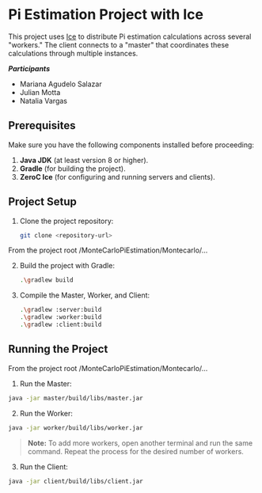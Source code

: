 
# Pi Estimation Project with Ice

This project uses [Ice](https://zeroc.com/products/ice) to distribute Pi estimation calculations across several "workers." The client connects to a "master" that coordinates these calculations through multiple instances.

***Participants***

* Mariana Agudelo Salazar
* Julian Motta
* Natalia Vargas

## Prerequisites

Make sure you have the following components installed before proceeding:

1. **Java JDK** (at least version 8 or higher).
2. **Gradle** (for building the project).
3. **ZeroC Ice** (for configuring and running servers and clients).

## Project Setup

1. Clone the project repository:
    ```bash
    git clone <repository-url>
    ```

From the project root /MonteCarloPiEstimation/Montecarlo/...

2. Build the project with Gradle:
    ```bash
    .\gradlew build
    ```

3. Compile the Master, Worker, and Client:
    ```bash
    .\gradlew :server:build
    .\gradlew :worker:build
    .\gradlew :client:build
    ```

## Running the Project

From the project root /MonteCarloPiEstimation/Montecarlo/...

1. Run the Master:

```bash
java -jar master/build/libs/master.jar
```
2. Run the Worker:
   
 ```bash
java -jar worker/build/libs/worker.jar
```
> **Note:** To add more workers, open another terminal and run the same command. Repeat the process for the desired number of workers.

3. Run the Client:
   
 ```bash
java -jar client/build/libs/client.jar
```
